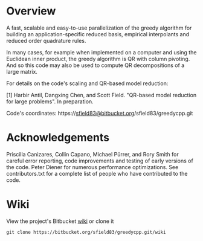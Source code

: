 # Overview

A fast, scalable and easy-to-use parallelization of the greedy algorithm for building an application-specific reduced basis, empirical interpolants and reduced order quadrature rules. 

In many cases, for example when implemented on a computer and using the Euclidean inner product, the greedy algorithm is QR with column pivoting. And so this code may also be used to compute QR decompositions of a large
matrix.

For details on the code's scaling and QR-based model reduction:

[1] Harbir Antil, Dangxing Chen, and Scott Field. "QR-based model 
    reduction for large problems". In preparation. 


Code's coordinates: https://sfield83@bitbucket.org/sfield83/greedycpp.git

# Acknowledgements

Priscilla Canizares, Collin Capano, Michael Pürrer, and Rory Smith for careful error reporting, code improvements and testing of early versions of the code. Peter Diener for numerous performance optimizations. See contributors.txt for a complete list of people who have contributed to the code.

# Wiki
View the project's Bitbucket [wiki](https://bitbucket.org/sfield83/greedycpp/wiki/Home) or clone it

    git clone https://bitbucket.org/sfield83/greedycpp.git/wiki